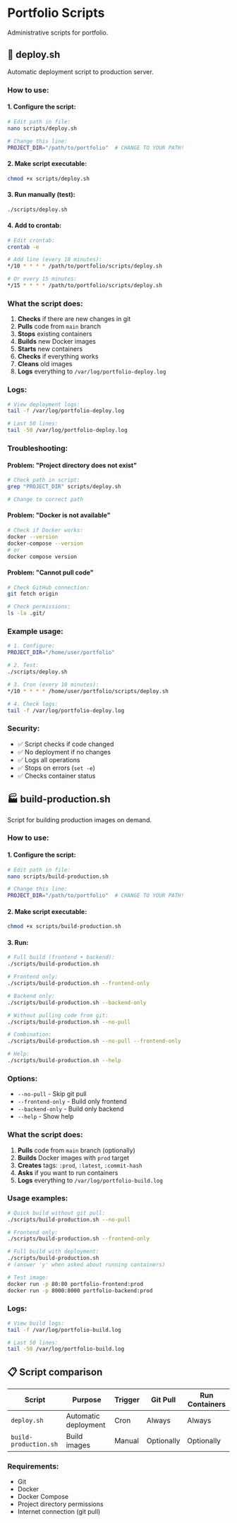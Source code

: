 # Portfolio Scripts

Administrative scripts for portfolio.

## 🚀 deploy.sh

Automatic deployment script to production server.

### How to use:

#### 1. Configure the script:
```bash
# Edit path in file:
nano scripts/deploy.sh

# Change this line:
PROJECT_DIR="/path/to/portfolio"  # CHANGE TO YOUR PATH!
```

#### 2. Make script executable:
```bash
chmod +x scripts/deploy.sh
```

#### 3. Run manually (test):
```bash
./scripts/deploy.sh
```

#### 4. Add to crontab:
```bash
# Edit crontab:
crontab -e

# Add line (every 10 minutes):
*/10 * * * * /path/to/portfolio/scripts/deploy.sh

# Or every 15 minutes:
*/15 * * * * /path/to/portfolio/scripts/deploy.sh
```

### What the script does:

1. **Checks** if there are new changes in git
2. **Pulls** code from `main` branch
3. **Stops** existing containers
4. **Builds** new Docker images
5. **Starts** new containers
6. **Checks** if everything works
7. **Cleans** old images
8. **Logs** everything to `/var/log/portfolio-deploy.log`

### Logs:

```bash
# View deployment logs:
tail -f /var/log/portfolio-deploy.log

# Last 50 lines:
tail -50 /var/log/portfolio-deploy.log
```

### Troubleshooting:

#### Problem: "Project directory does not exist"
```bash
# Check path in script:
grep "PROJECT_DIR" scripts/deploy.sh

# Change to correct path
```

#### Problem: "Docker is not available"
```bash
# Check if Docker works:
docker --version
docker-compose --version
# or
docker compose version
```

#### Problem: "Cannot pull code"
```bash
# Check GitHub connection:
git fetch origin

# Check permissions:
ls -la .git/
```

### Example usage:

```bash
# 1. Configure:
PROJECT_DIR="/home/user/portfolio"

# 2. Test:
./scripts/deploy.sh

# 3. Cron (every 10 minutes):
*/10 * * * * /home/user/portfolio/scripts/deploy.sh

# 4. Check logs:
tail -f /var/log/portfolio-deploy.log
```

### Security:

- ✅ Script checks if code changed
- ✅ No deployment if no changes
- ✅ Logs all operations
- ✅ Stops on errors (`set -e`)
- ✅ Checks container status

## 🏭 build-production.sh

Script for building production images on demand.

### How to use:

#### 1. Configure the script:
```bash
# Edit path in file:
nano scripts/build-production.sh

# Change this line:
PROJECT_DIR="/path/to/portfolio"  # CHANGE TO YOUR PATH!
```

#### 2. Make script executable:
```bash
chmod +x scripts/build-production.sh
```

#### 3. Run:
```bash
# Full build (frontend + backend):
./scripts/build-production.sh

# Frontend only:
./scripts/build-production.sh --frontend-only

# Backend only:
./scripts/build-production.sh --backend-only

# Without pulling code from git:
./scripts/build-production.sh --no-pull

# Combination:
./scripts/build-production.sh --no-pull --frontend-only

# Help:
./scripts/build-production.sh --help
```

### Options:

- `--no-pull` - Skip git pull
- `--frontend-only` - Build only frontend
- `--backend-only` - Build only backend
- `--help` - Show help

### What the script does:

1. **Pulls** code from `main` branch (optionally)
2. **Builds** Docker images with `prod` target
3. **Creates** tags: `:prod`, `:latest`, `:commit-hash`
4. **Asks** if you want to run containers
5. **Logs** everything to `/var/log/portfolio-build.log`

### Usage examples:

```bash
# Quick build without git pull:
./scripts/build-production.sh --no-pull

# Frontend only:
./scripts/build-production.sh --frontend-only

# Full build with deployment:
./scripts/build-production.sh
# (answer 'y' when asked about running containers)

# Test image:
docker run -p 80:80 portfolio-frontend:prod
docker run -p 8000:8000 portfolio-backend:prod
```

### Logs:

```bash
# View build logs:
tail -f /var/log/portfolio-build.log

# Last 50 lines:
tail -50 /var/log/portfolio-build.log
```

## 📋 Script comparison

| Script | Purpose | Trigger | Git Pull | Run Containers |
|--------|---------|---------|----------|----------------|
| `deploy.sh` | Automatic deployment | Cron | Always | Always |
| `build-production.sh` | Build images | Manual | Optionally | Optionally |

### Requirements:

- Git
- Docker
- Docker Compose
- Project directory permissions
- Internet connection (git pull)